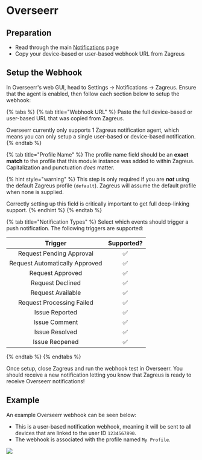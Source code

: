 # Overseerr

## Preparation

* Read through the main [Notifications](./) page
* Copy your device-based or user-based webhook URL from Zagreus

## Setup the Webhook

In Overseerr's web GUI, head to Settings -> Notifications -> Zagreus. Ensure that the agent is enabled, then follow each section below to setup the webhook:

{% tabs %}
{% tab title="Webhook URL" %}
Paste the full device-based or user-based URL that was copied from Zagreus.

Overseerr currently only supports 1 Zagreus notification agent, which means you can only setup a single user-based or device-based notification.
{% endtab %}

{% tab title="Profile Name" %}
The profile name field should be an **exact match** to the profile that this module instance was added to within Zagreus. Capitalization and punctuation _does_ matter.

{% hint style="warning" %}
This step is only required if you are _**not**_ using the default Zagreus profile (`default`). Zagreus will assume the default profile when none is supplied.

Correctly setting up this field is critically important to get full deep-linking support.
{% endhint %}
{% endtab %}

{% tab title="Notification Types" %}
Select which events should trigger a push notification. The following triggers are supported:

|             Trigger            | Supported? |
| :----------------------------: | :--------: |
|    Request Pending Approval    |      ✅     |
| Request Automatically Approved |      ✅     |
|        Request Approved        |      ✅     |
|        Request Declined        |      ✅     |
|        Request Available       |      ✅     |
|    Request Processing Failed   |      ✅     |
|         Issue Reported         |      ✅     |
|          Issue Comment         |      ✅     |
|         Issue Resolved         |      ✅     |
|         Issue Reopened         |      ✅     |
{% endtab %}
{% endtabs %}

Once setup, close Zagreus and run the webhook test in Overseerr. You should receive a new notification letting you know that Zagreus is ready to receive Overseerr notifications!

## Example

An example Overseerr webhook can be seen below:

* This is a user-based notification webhook, meaning it will be sent to all devices that are linked to the user ID `1234567890`.
* The webhook is associated with the profile named `My Profile`.

![](<../../.gitbook/assets/overseerr\_notification\_sample\_v2 (1).png>)
